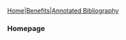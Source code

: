[Home](index.md)|[Benefits](benefits.md)|[Annotated Bibliography](annotated_bibliography.md)

### Homepage


